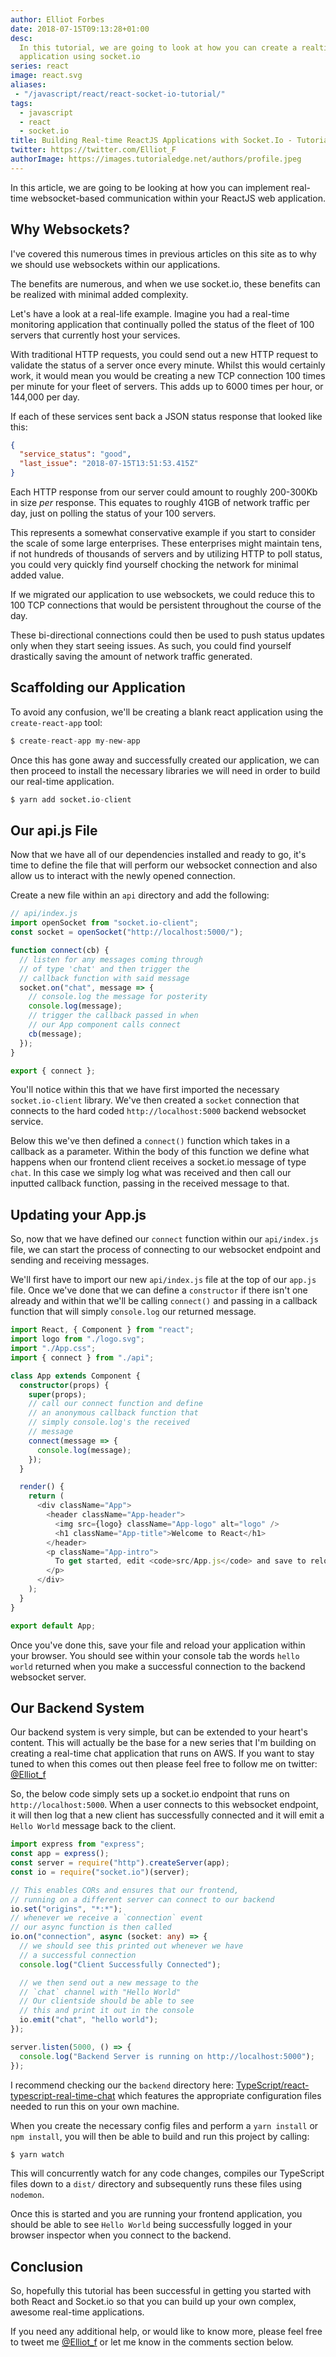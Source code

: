 ```yaml
---
author: Elliot Forbes
date: 2018-07-15T09:13:28+01:00
desc:
  In this tutorial, we are going to look at how you can create a realtime react
  application using socket.io
series: react
image: react.svg
aliases:
 - "/javascript/react/react-socket-io-tutorial/"
tags:
  - javascript
  - react
  - socket.io
title: Building Real-time ReactJS Applications with Socket.Io - Tutorial
twitter: https://twitter.com/Elliot_F
authorImage: https://images.tutorialedge.net/authors/profile.jpeg
---
```


In this article, we are going to be looking at how you can implement real-time
websocket-based communication within your ReactJS web application.

## Why Websockets?

I've covered this numerous times in previous articles on this site as to why we
should use websockets within our applications.

The benefits are numerous, and when we use socket.io, these benefits can be
realized with minimal added complexity.

Let's have a look at a real-life example. Imagine you had a real-time monitoring
application that continually polled the status of the fleet of 100 servers that
currently host your services.

With traditional HTTP requests, you could send out a new HTTP request to
validate the status of a server once every minute. Whilst this would certainly
work, it would mean you would be creating a new TCP connection 100 times per
minute for your fleet of servers. This adds up to 6000 times per hour, or
144,000 per day.

If each of these services sent back a JSON status response that looked like
this:

```json
{
  "service_status": "good",
  "last_issue": "2018-07-15T13:51:53.415Z"
}
```

Each HTTP response from our server could amount to roughly 200-300Kb in size
_per_ response. This equates to roughly 41GB of network traffic per day, just on
polling the status of your 100 servers.

This represents a somewhat conservative example if you start to consider the
scale of some large enterprises. These enterprises might maintain tens, if not
hundreds of thousands of servers and by utilizing HTTP to poll status, you could
very quickly find yourself chocking the network for minimal added value.

If we migrated our application to use websockets, we could reduce this to 100
TCP connections that would be persistent throughout the course of the day.

These bi-directional connections could then be used to push status updates only
when they start seeing issues. As such, you could find yourself drastically
saving the amount of network traffic generated.

## Scaffolding our Application

To avoid any confusion, we'll be creating a blank react application using the
`create-react-app` tool:

```s
$ create-react-app my-new-app
```

Once this has gone away and successfully created our application, we can then
proceed to install the necessary libraries we will need in order to build our
real-time application.

```s
$ yarn add socket.io-client
```

## Our api.js File

Now that we have all of our dependencies installed and ready to go, it's time to
define the file that will perform our websocket connection and also allow us to
interact with the newly opened connection.

Create a new file within an `api` directory and add the following:

```js
// api/index.js
import openSocket from "socket.io-client";
const socket = openSocket("http://localhost:5000/");

function connect(cb) {
  // listen for any messages coming through
  // of type 'chat' and then trigger the
  // callback function with said message
  socket.on("chat", message => {
    // console.log the message for posterity
    console.log(message);
    // trigger the callback passed in when
    // our App component calls connect
    cb(message);
  });
}

export { connect };
```

You'll notice within this that we have first imported the necessary
`socket.io-client` library. We've then created a `socket` connection that
connects to the hard coded `http://localhost:5000` backend websocket service.

Below this we've then defined a `connect()` function which takes in a callback
as a parameter. Within the body of this function we define what happens when our
frontend client receives a socket.io message of type `chat`. In this case we
simply log what was received and then call our inputted callback function,
passing in the received message to that.

## Updating your App.js

So, now that we have defined our `connect` function within our `api/index.js`
file, we can start the process of connecting to our websocket endpoint and
sending and receiving messages.

We'll first have to import our new `api/index.js` file at the top of our
`app.js` file. Once we've done that we can define a `constructor` if there isn't
one already and within that we'll be calling `connect()` and passing in a
callback function that will simply `console.log` our returned message.

```ts
import React, { Component } from "react";
import logo from "./logo.svg";
import "./App.css";
import { connect } from "./api";

class App extends Component {
  constructor(props) {
    super(props);
    // call our connect function and define
    // an anonymous callback function that
    // simply console.log's the received
    // message
    connect(message => {
      console.log(message);
    });
  }

  render() {
    return (
      <div className="App">
        <header className="App-header">
          <img src={logo} className="App-logo" alt="logo" />
          <h1 className="App-title">Welcome to React</h1>
        </header>
        <p className="App-intro">
          To get started, edit <code>src/App.js</code> and save to reload.
        </p>
      </div>
    );
  }
}

export default App;
```

Once you've done this, save your file and reload your application within your
browser. You should see within your console tab the words `hello world` returned
when you make a successful connection to the backend websocket server.

## Our Backend System

Our backend system is very simple, but can be extended to your heart's content.
This will actually be the base for a new series that I'm building on creating a
real-time chat application that runs on AWS. If you want to stay tuned to when
this comes out then please feel free to follow me on twitter:
[@Elliot_f](https://twitter.com/Elliot_f)

So, the below code simply sets up a socket.io endpoint that runs on
`http://localhost:5000`. When a user connects to this websocket endpoint, it
will then log that a new client has successfully connected and it will emit a
`Hello World` message back to the client.

```ts
import express from "express";
const app = express();
const server = require("http").createServer(app);
const io = require("socket.io")(server);

// This enables CORs and ensures that our frontend,
// running on a different server can connect to our backend
io.set("origins", "*:*");
// whenever we receive a `connection` event
// our async function is then called
io.on("connection", async (socket: any) => {
  // we should see this printed out whenever we have
  // a successful connection
  console.log("Client Successfully Connected");

  // we then send out a new message to the
  // `chat` channel with "Hello World"
  // Our clientside should be able to see
  // this and print it out in the console
  io.emit("chat", "hello world");
});

server.listen(5000, () => {
  console.log("Backend Server is running on http://localhost:5000");
});
```

I recommend checking our the `backend` directory here:
[TypeScript/react-typescript-real-time-chat](https://github.com/TutorialEdge/react-typescript-real-time-chat/tree/241b6b404a821e7566e5353a4605db9b107a83f5)
which features the appropriate configuration files needed to run this on your
own machine.

When you create the necessary config files and perform a `yarn install` or
`npm install`, you will then be able to build and run this project by calling:

```s
$ yarn watch
```

This will concurrently watch for any code changes, compiles our TypeScript files
down to a `dist/` directory and subsequently runs these files using `nodemon`.

Once this is started and you are running your frontend application, you should
be able to see `Hello World` being successfully logged in your browser inspector
when you connect to the backend.

## Conclusion

So, hopefully this tutorial has been successful in getting you started with both
React and Socket.io so that you can build up your own complex, awesome real-time
applications.

If you need any additional help, or would like to know more, please feel free to
tweet me [@Elliot_f](https://twitter.com/@elliot_f) or let me know in the
comments section below.
